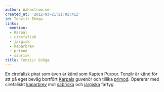 ```yaml
---
author: Wahnstrom.se
created_at: '2012-03-21T21:02:41Z'
id: Tenziir Enöga
links:
  mention:
  - Karpal
  - cirefalisk
  - jargisk
  - kaparbrev
  - primod
  - sabrisk
title: Tenziir Enöga
---
```


En [cirefalisk] pirat som även är känd som Kapten Purpur. Tenziir är känd för att på eget bevåg
bortfört [Karpals] guvenör och tillika [primod]. Opererar med cirefaliskt [kaparbrev] mot [sabriska]
och [jargiska] fartyg.

  [cirefalisk]: cirefalisk
  [Karpals]: Karpal
  [primod]: primod
  [kaparbrev]: kaparbrev
  [sabriska]: sabrisk
  [jargiska]: jargisk